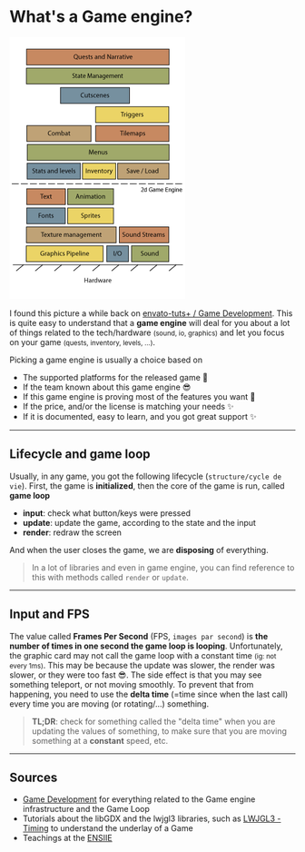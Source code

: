 # What's a Game engine?

<div class="row">
<div class="col-md-4">

![Game engine](images/architecture.png)
</div>
<div class="col-md-6 align-self-center">

I found this picture a while back on [envato-tuts+ / Game Development](https://gamedevelopment.tutsplus.com/). This is quite easy to understand that a **game engine** will deal for you about a lot of things related to the tech/hardware <small>(sound, io, graphics)</small> and let you focus on your game <small>(quests, inventory, levels, ...)</small>.

Picking a game engine is usually a choice based on

* The supported platforms for the released game 🧐
* If the team known about this game engine 😎
* If this game engine is proving most of the features you want 🚀
* If the price, and/or the license is matching your needs ✨
* If it is documented, easy to learn, and you got great support ✨
</div>
</div>

<hr class="sl">

## Lifecycle and game loop

Usually, in any game, you got the following lifecycle (`structure/cycle de vie`). First, the game is **initialized**, then the core of the game is run, called **game loop**

* **input**: check what button/keys were pressed
* **update**: update the game, according to the state and the input
* **render**: redraw the screen

And when the user closes the game, we are **disposing** of everything.

> In a lot of libraries and even in game engine, you can find reference to this with methods called `render` or `update`.

 <hr class="sl">

## Input and FPS

The value called **Frames Per Second** (FPS, `images par second`) is **the number of times in one second the game loop is looping**. Unfortunately, the graphic card may not call the game loop with a constant time <small>(ig: not every 1ms)</small>. This may be because the update was slower, the render was slower, or they were too fast 😎. The side effect is that you may see something teleport, or not moving smoothly. To prevent that from happening, you need to use the **delta time** (=time since when the last call) every time you are moving (or rotating/...) something.

> **TL;DR**: check for something called the "delta time" when you are updating the values of something, to make sure that you are moving something at a **constant** speed, etc.

<hr class="sr">

## Sources

* [Game Development](https://gamedevelopment.tutsplus.com/) for everything related to the Game engine infrastructure and the Game Loop
* Tutorials about the libGDX and the lwjgl3 libraries, such as [LWJGL3 - Timing](https://github.com/SilverTiger/lwjgl3-tutorial/wiki/Timing) to understand the underlay of a Game
* Teachings at the [ENSIIE](https://www.ensiie.fr/)